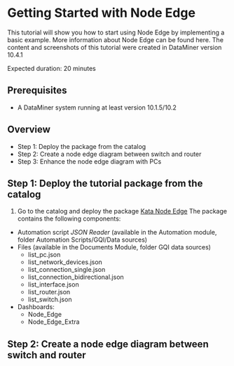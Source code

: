 # Getting Started with Node Edge

This tutorial will show you how to start using Node Edge by implementing a basic example. More information about Node Edge can be found here.
The content and screenshots of this tutorial were created in DataMiner version 10.4.1

Expected duration: 20 minutes

## Prerequisites

- A DataMiner system running at least version 10.1.5/10.2

## Overview

- Step 1: Deploy the package from the catalog
- Step 2: Create a node edge diagram between switch and router
- Step 3: Enhance the node edge diagram with PCs

## Step 1: Deploy the tutorial package from the catalog

1. Go to the catalog and deploy the package [Kata Node Edge](https://catalog.dataminer.services/details/package/5838)
The package contains the following components:

- Automation script *JSON Reader* (available in the Automation module, folder Automation Scripts/GQI/Data sources)
- Files (available in the Documents Module, folder GQI data sources)
  - list_pc.json
  - list_network_devices.json
  - list_connection_single.json
  - list_connection_bidirectional.json
  - list_interface.json
  - list_router.json
  - list_switch.json
- Dashboards:
  - Node_Edge
  - Node_Edge_Extra

## Step 2: Create a node edge diagram between switch and router
